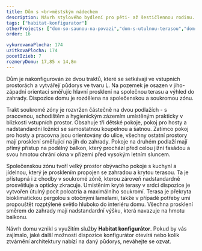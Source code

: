 ```yaml
---
title: Dům s <br>městským nádechem
description: Návrh stylového bydlení pro pěti- až šestičlennou rodinu. Pomocí Habitat konfigurátoru jsme vytvořili dvoupodlažní městskou vilu s luxusními detaily a nevšedním půdorysem, který nabízí bohatý výběr výhledů do zahrady a venkovních pobytových ploch. Na fasádě je použita kombinace cihlového obkladu s bílou omítkou, doplněnou antracitovými rámy oken.
tags: ["habitat-konfigurator"]
otherProjects: ["dom-so-saunou-na-povazi","dom-s-utulnou-terasou","dom-l-s-tehlovym-obkladom"]
order: 16

vykurovanaPlocha: 174
uzitkovaPlocha: 174
pocetIzieb: 7
rozmeryDomu: 17,85 x 14,8m
---
```



Dům je nakonfigurován ze dvou traktů, které se setkávají ve vstupních prostorách a vytvářejí půdorys ve tvaru L. Na pozemek je osazen v jiho-západní orientaci směřujíc hlavní prosklení na společnou terasu a výhled do zahrady. Dispozice domu je rozdělena na společenskou a soukromou zónu. 

Trakt soukromé zóny je rozvržen částečně na dvou podlažích - s pracovnou, schodištěm a hygienickým zázemím umístěným prakticky v blízkosti vstupních prostor. Obsahuje tři dětské pokoje, pokoj pro hosty a nadstandardní ložnici se samostatnou koupelnou a šatnou. Zatímco pokoj pro hosty a pracovna jsou orientovány do ulice, všechny ostatní prostory mají prosklení směřující na jih do zahrady. Pokoje na druhém podlaží mají přímý přístup na podélný balkon, který prochází před celou jižní fasádou a svou hmotou chrání okna v přízemí před vysokým letním sluncem. 

Společenskou zónu tvoří velký prostor obývacího pokoje s kuchyní a jídelnou, který je prosklením propojen se zahradou a krytou terasou. Ta je přístupná i z chodby v soukromé zóně, kterou zároveň nadstandardně prosvětluje a opticky zkracuje. Umístěním kryté terasy v srdci dispozice je vytvořen útulný pocit poloatria a maximálního soukromí. Terasa je překryta bioklimatickou pergolou s otočnými lamelami, takže v případě potřeby umí propouštět rozptýlené světlo hluboko do interiéru domu. Všechna prosklení směrem do zahrady mají nadstandardní výšku, která navazuje na hmotu balkonu. 

Návrh domu vznikl s využitím služby <strong>Habitat konfigurátor</strong>. Pokud by vás zajímalo, jaké další možnosti dispozice konfigurátor otevírá nebo kolik ztvárnění architektury nabízí na daný půdorys, neváhejte se ozvat.